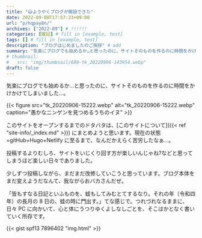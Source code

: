 ```yaml
---
title: "😃ようやくブログが開設できた"
date: 2022-09-08T17:57:23+09:00
url: "p/hqpay8n/"
archives: ["2022-09"] # !!!!!!
categories: [雑記] # fill in [example, test]
tags: [] # fill in [example, test]
description: "ブログはじめましたのご挨拶" # add
summary: "気楽にブログでも始めるか…と思ったのに、サイトそのものを作るのに時間をかけかけてしまった。"
# thumbnail:
#   src: "img/thumbnail/680-tk_20220906-143954.webp"
draft: false
---
```


気楽にブログでも始めるか…と思ったのに、サイトそのものを作るのに時間をかけかけてしまいました…。

{{< figure
src="tk_20220906-15222.webp"
alt="tk_20220906-15222.webp"
caption="愚かなニンゲンを見つめるうちのイヌ" >}}

このサイトをオープンするまでのドタバタは、[このサイトについて]({{< ref "site-info/_index.md" >}}) にまとめようと思います。現在の状態=gitHub+Hugo+Netlify に至るまで、なんだかえらく苦労したなぁ…。

投稿するよりむしろ、サイトをいじくり回す方が楽しいんじゃね?などと思ってしまうほど楽しい日々でありました。

少しずつ投稿しながら、まだまだ改修していこうと思っています。ブログ本体をまだ変えようだなんて、我ながらおバカさんだぜ。

「皆もすなる日記といふものを、蛙もしてみむとてするなり。それの年（令和四年）の長月の 8 日の、蛙の時に門出す。」てな感じで。つれづれなるままに、日々 PC に向かいて、心と体にうつりゆくよしなしごとを、そこはかとなく書いていく所存です。

{{< gist spf13 7896402 "img.html" >}}
